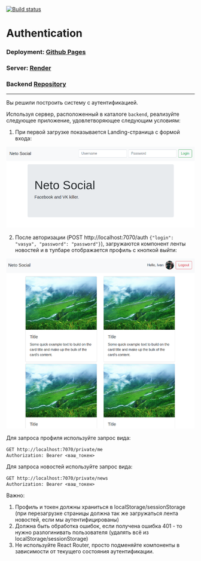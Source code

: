 [![Build status](https://ci.appveyor.com/api/projects/status/h1ly63d2dxg7n38s/branch/master?svg=true)](https://ci.appveyor.com/project/Sergius92739/ra-8-3-hooks-context-authentication-front/branch/master)

# Authentication

### Deployment: <a href="https://sergius92739.github.io/ra-8.3-hooks_context-authentication-front/">Github Pages</a>

### Server: <a href="https://ra-8-3-hooks-context-authentication.onrender.com">Render</a>

### Backend <a href="https://github.com/Sergius92739/ra-8.3-hooks_context-authentication-back">Repository</a>

---

Вы решили построить систему с аутентификацией.

Используя сервер, расположенный в каталоге `backend`, реализуйте следующее приложение, удовлетворяющее следующим условиям:

1. При первой загрузке показывается Landing-страница с формой входа:

![](./assets/unauthenticated.png)

2. После авторизации (POST http://localhost:7070/auth `{"login": "vasya", "password": "password"}`), загружаются компонент ленты новостей и в тулбаре отображается профиль с кнопкой выйти:

![](./assets/authenticated.png)

Для запроса профиля используйте запрос вида:
```
GET http://localhost:7070/private/me
Authorization: Bearer <ваш_токен>
```

Для запроса новостей используйте запрос вида:
```
GET http://localhost:7070/private/news
Authorization: Bearer <ваш_токен>
```

Важно:
1. Профиль и токен должны храниться в localStorage/sessionStorage (при перезагрузке страницы должна так же загружаться лента новостей, если мы аутентифицированы)
1. Должна быть обработка ошибок, если получена ошибка 401 - то нужно разлогинивать пользователя (удалять всё из localStorage/sessionStorage)
1. Не используйте React Router, просто подменяйте компоненты в зависимости от текущего состояния аутентификации.
